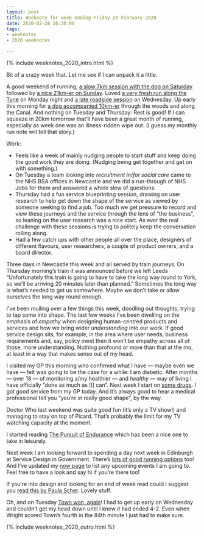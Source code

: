 ```yaml
---
layout: post
title: Weeknote for week ending Friday 28 February 2020
date: 2020-02-28 16:30:00
tags:
- weeknotes
- 2020 weeknotes

---
```

{% include weeknotes_2020_intro.html %}

Bit of a crazy week that. Let me see if I can unpack it a little.

A good weekend of running, [a slow 7km session with the dog on Saturday](https://www.strava.com/activities/3121173625) followed by [a nice 21km-er on Sunday](https://www.strava.com/activities/3124562322). Loved [a very fresh run along the Tyne](https://www.strava.com/activities/3128715549) on Monday night and [a late roadside session](https://www.strava.com/activities/3134859530) on Wednesday. Up early this morning for [a dog accompanied 10km-er](https://www.strava.com/activities/3138310500) through the woods and along the Canal. And nothing on Tuesday and Thursday: Rest is good! If I can squeeze in 20km tomorrow that’ll have been a great month of running, especially as week one was an illness-ridden wipe out. (I guess my monthly run note will tell that story.)

Work:
* Feels like a week of mainly nudging people to start stuff and keep doing the good work they are doing. (Nudging being get together and get on with something.)
* On Tuesday a team looking into _recruitment in/for social care_ came to the NHS BSA offices in Newcastle and we did a run-through of NHS Jobs for them and answered a whole slew of questions.
* Thursday had a fun service blueprinting session, drawing on user research to help get down the shape of the service as viewed by someone seeking to find a job. Too much we get pressure to record and view these journeys and the service through the lens of “the business”, so leaning on the user research was a nice start. As ever the real challenge with these sessions is trying to politely keep the conversation rolling along.
* Had a few catch ups with other people all over the place, designers of different flavours, user researchers, a couple of product owners, and a board director.

Three days in Newcastle this week and all served by train journeys. On Thursday morning’s train it was announced before we left Leeds “Unfortunately this train is going to have to take the long way round to York, so we’ll be arriving 20 minutes later than planned.” Sometimes the long way is what’s needed to get us somewhere. Maybe we don’t take or allow ourselves the long way round enough.

I’ve been mulling over a few things this week, doodling out thoughts, trying to tap some into shape. The last few weeks I’ve been dwelling on the emphasis of _empathy_ when designing human-centred products and services and how we bring wider _understanding_ into our work. If good service design sits, for example, in the area where user needs, business requirements and, say, policy meet then it won’t be empathy across all of those, more understanding. Nothing profound or more than that at the mo, at least in a way that makes sense out of my head.

I visited my GP this morning who confirmed what I have — maybe even we have — felt was going to be the case for a while: I am diabetic. After months — over 18 — of monitoring a/my healthier — and _healthy_ — way of living I have officially “done as much as [I] can”. Next week I start on [some drugs](https://www.nhs.uk/medicines/metformin/). I got good service from my GP today. And it’s always good to hear a medical professional tell you “you’re in really good shape”, by the way.

Doctor Who last weekend was quite good fun (it’s only a TV show!) and managing to stay on top of Picard. That’s probably the limit for my TV watching capacity at the moment.

I started reading [The Pursuit of Endurance](https://www.goodreads.com/book/show/40910272-the-pursuit-of-endurance) which has been a nice one to take in leisurely.

Next week I am looking forward to spending a day next week in Edinburgh at Service Design in Government. There’s [lots of good running options](https://greatruns.com/location/edinburgh-uk/) too! And I’ve updated my [now page](https://www.ermlikeyeah.com/now/) to list any upcoming events I am going to. Feel free to have a look and say hi if you’re there too!

If you’re into design and looking for an end of week read could I suggest you [read this by Paula Scher](https://www.creativereview.co.uk/love-letter-paula-scher/). Lovely stuff.

Oh, and on Tuesday [Town won, again](http://codalmighty.com/site/ca.php?article=7477)! I had to get up early on Wednesday and couldn’t get my head down until I knew it had ended 4-2. Even when Wright scored Town’s fourth in the 84th minute I just had to make sure.

{% include weeknotes_2020_outro.html %}
